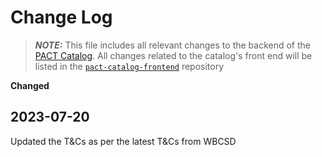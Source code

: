 # Change Log

> **_NOTE:_** This file includes all relevant changes to the backend of the [PACT Catalog](https://catalog.carbon-transparency.com). All changes related to the catalog's front end will be listed in the [`pact-catalog-frontend`](https://github.com/wbcsd/pact-catalog_(https://github.com/sine-fdn/pact-catalog-frontend)) repository

**************Changed**************

## 2023-07-20
Updated the T&Cs as per the latest T&Cs from WBCSD
